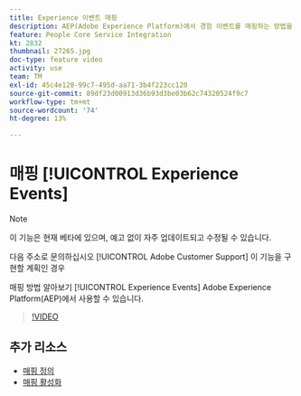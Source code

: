 ```yaml
---
title: Experience 이벤트 매핑
description: AEP(Adobe Experience Platform)에서 경험 이벤트를 매핑하는 방법을 알아봅니다
feature: People Core Service Integration
kt: 2832
thumbnail: 27265.jpg
doc-type: feature video
activity: use
team: TM
exl-id: 45c4e120-99c7-495d-aa71-3b4f223cc120
source-git-commit: 89df23d00913d36b93d3be03b62c74320524f9c7
workflow-type: tm+mt
source-wordcount: '74'
ht-degree: 13%

---
```


# 매핑 [!UICONTROL Experience Events]

>[!NOTE]
>
>이 기능은 현재 베타에 있으며, 예고 없이 자주 업데이트되고 수정될 수 있습니다.
>
>다음 주소로 문의하십시오 [!UICONTROL Adobe Customer Support] 이 기능을 구현할 계획인 경우

매핑 방법 알아보기 [!UICONTROL Experience Events] Adobe Experience Platform(AEP)에서 사용할 수 있습니다.

>[!VIDEO](https://video.tv.adobe.com/v/27265?quality=12&learn=on)

## 추가 리소스

* [매핑 정의](https://experienceleague.adobe.com/docs/campaign-standard/using/integrating-with-adobe-cloud/adobe-experience-platform/data-connector/aep-mapping-definition.html)
* [매핑 활성화](https://experienceleague.adobe.com/docs/campaign-standard/using/integrating-with-adobe-cloud/adobe-experience-platform/data-connector/aep-mapping-activation.html)
